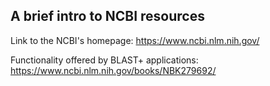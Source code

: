 ## A brief intro to NCBI resources

Link to the NCBI's homepage: https://www.ncbi.nlm.nih.gov/

Functionality offered by BLAST+ applications: https://www.ncbi.nlm.nih.gov/books/NBK279692/